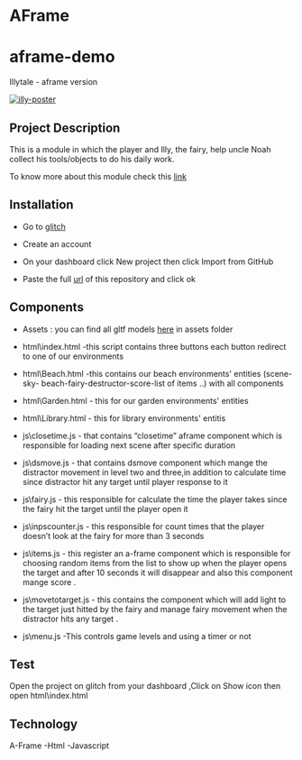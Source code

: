 # AFrame
# aframe-demo
Illytale  - aframe version


<a href="https://giphy.com/"><img src="https://media.giphy.com/media/sPLvCsgHmeRORpXqEB/giphy.gif" alt="illy-poster" border="0"></a>



## Project Description

This is a module in which the player and Illy, the fairy, help uncle Noah collect his tools/objects to do his daily work.

To know more about this module check this [link](https://drive.google.com/file/d/1Bl0U1to2vOZ4wd83phxHcwpTrgiWfMjf/view?usp=sharing)

## Installation



* Go to [glitch](https://glitch.com/)
 
* Create an account

* On your dashboard click New project then click Import from GitHub

* Paste the full [url](https://github.com/vrapeutic/AFrame.git) of this repository and click ok

## Components

*  Assets : you can find all gltf models [here](https://glitch.com/edit/#!/truth-elated-ocicat?path=assets%3A1%3A0) in assets folder

* html\index.html -this script contains three buttons each button redirect to one of our environments

* html\Beach.html -this contains our beach environments' entities (scene-sky- beach-fairy-destructor-score-list of items ..) with all components

* html\Garden.html - this for our garden environments' entities

* html\Library.html - this for library environments' entitis

* js\closetime.js - that contains “closetime” aframe component which is responsible for loading next scene after specific duration

* js\dsmove.js - that contains dsmove component which mange the distractor movement in level two and three,in addition to calculate time since distractor hit any target until player response to it

* js\fairy.js - this responsible for calculate the time the player takes since the fairy hit the target until the player open it

* js\inpscounter.js - this responsible for count times that the player doesn’t look at the fairy for more than 3 seconds

* js\items.js - this register an a-frame component which is responsible for choosing random items from the list to show up when the player opens the target and after 10 seconds it will disappear and also this component mange score .

* js\movetotarget.js - this contains the component which will add light to the target just hitted by the fairy and manage fairy movement when the distractor hits any target .

* js\menu.js -This controls game levels and using a timer or not
## Test 


Open the project on glitch from your dashboard ,Click on Show icon then open html\index.html

## Technology

A-Frame -Html -Javascript 
